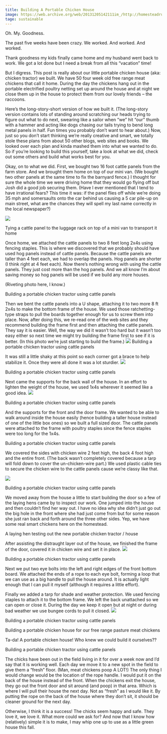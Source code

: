 ```yaml
---
title: Building A Portable Chicken House
image: https://web.archive.org/web/20131205142111im_/http://homesteadrules.com/wp-content/uploads/2011/06/chick-house-6-e1307364851866.jpg 
tage: sustainable
---
```


Oh. My. Goodness.

The past five weeks have been crazy. We worked. And worked. And worked.

Thank goodness my kids finally came home and my husband went back to work. We got a lot done but I need a break from all this “vacation” time!

But I digress. This post is really about our little portable chicken house (aka: chicken tractor) we built. We have 50 four week old free range meat chickens that call it home. During the day the chickens hang out in the portable electrified poultry netting set up around the house and at night we close them up in the house to protect them from our lovely friends – the raccoons.

Here’s the long-story-short version of how we built it. (The long-story version contains lots of standing around scratching our heads trying to figure out what to do next, swearing like a sailor when “we” hit “our” thumb with a hammer and acting like dogs chasing our tails trying to bend long metal panels in half. Fun times you probably don’t want to hear about.) Now, just so you don’t start thinking we’re really creative and smart, we totally stole these plans from about 50 other blogs, web sites and books. We looked over each plan and kinda mashed them into what we wanted to do. So if you’re looking to build this yourself, take a look at what we did, check out some others and build what works best for you.

Okay, on to what we did. First, we bought two 16 foot cattle panels from the farm store. And we brought them home on top of our mini van. (We bought two other panels at the same time to fix the barnyard fence.) I thought for sure the whole time we were driving home that they would go flying off but Josh did a good job securing them. (Have I ever mentioned that I tend to have irrational fears? This time it was: if the panel flies off while we’re doing 35 mph and somersaults onto the car behind us causing a 5 car pile-up on main street, what are the chances they will spell my last name correctly in the local newspaper?)

![](https://web.archive.org/web/20131205131743im_/http://homesteadrules.com/wp-content/uploads/2011/05/fencing-4-e1305640410254.jpg)

Tying a cattle panel to the luggage rack on top of a mini van to transport it home

Once home, we attached the cattle panels to two 8 feet long 2x4s using fencing staples. This is where we discovered that we probably should have used hog panels instead of cattle panels. Because the cattle panels are taller than 4 feet each, we had to overlap the panels. Hog panels are shorter (I think right at 4 feet each). Now there’s nothing wrong with using the cattle panels. They just cost more than the hog panels. And we all know I’m about saving money so hog panels will be used if we build any more houses.

(Riveting photo here, I know.)

Building a portable chicken tractor using cattle panels

Then we bent the cattle panels into a U shape, attaching it to two more 8 ft 2x4s to make the bottom frame of the house. We used those ratchetting-type straps to pull the boards together enough for us to screw them into place. Now, after doing this, we re-read one of the web sites and they recommend building the frame first and then attaching the cattle panels. They say it is easier. Well, the way we did it wasn’t too hard but it wasn’t too easy either so next time we might try building the frame first to see if it is better. (In this photo we’re just starting to build the frame.)
![](https://web.archive.org/web/20131205142111im_/http://homesteadrules.com/wp-content/uploads/2011/06/chick-house-6-e1307364851866.jpg)
Building a portable chicken tractor using cattle panels

It was still a little shaky at this point so each corner got a brace to help stabilize it. Once they were all done it was a lot sturdier.
![](https://web.archive.org/web/20131205143145im_/http://homesteadrules.com/wp-content/uploads/2011/06/chick-house-4-e1307364749405.jpg)

Building a portable chicken tractor using cattle panels

Next came the supports for the back wall of the house. In an effort to lighten the weight of the house, we used 1x4s wherever it seemed like a good idea.
![](https://web.archive.org/web/20131205141051im_/http://homesteadrules.com/wp-content/uploads/2011/06/chick-house-2-e1307364699974.jpg)

Building a portable chicken tractor using cattle panels


And the supports for the front and the door frame. We wanted to be able to walk around inside the house easily (hence building a taller house instead of one of the little box ones) so we built a full sized door. The cattle panels were attached to the frame with poultry staples since the fence staples were too long for the 1x4s.


Building a portable chicken tractor using cattle panels

We covered the sides with chicken wire 2 feet high, the back 4 foot high and the entire front. (The back wasn’t completely covered because a tarp will fold down to cover the un-chicken-wire part.) We used plastic cable ties to secure the chicken wire to the cattle panels cause we’re classy like that.

![](https://web.archive.org/web/20131205142038im_/http://homesteadrules.com/wp-content/uploads/2011/06/chick-house-7-e1307364876494.jpg)

Building a portable chicken tractor using cattle panels

We moved away from the house a little to start building the door so a few of the laying hens came by to inspect our work. One jumped into the house and then couldn’t find her way out. I have no idea why she didn’t just go out the big hole in the front where she had just come from but for some reason she just ran back and forth around the three other sides. Yep, we have some real smart chickens here on the homestead.

A laying hen testing out the new portable chicken tractor / house

After assisting the distraught layer out of the house, we finished the frame of the door, covered it in chicken wire and set it in place.
![](https://web.archive.org/web/20131205134406im_/http://homesteadrules.com/wp-content/uploads/2011/06/chick-house-e1307364955192.jpg)

Building a portable chicken tractor using cattle panels

Next we put two eye bolts into the left and right edges of the front bottom board. We attached the ends of a rope to each eye bolt, forming a loop that we can use as a big handle to pull the house around. It is actually light enough that I can pull it myself (although it requires a little effort).

Finally we added a tarp for shade and weather protection. We used fencing staples to attach it to the bottom frame. We left the back unattached so we can open or close it. During the day we keep it open but at night or during bad weather we use bungee cords to pull it closed.
![](https://web.archive.org/web/20131205135623im_/http://homesteadrules.com/wp-content/uploads/2011/06/chick-house-10-e1307372372750.jpg)

Building a portable chicken tractor using cattle panels

Building a portable chicken house for our free range pasture meat chickens

Ta-da! A portable chicken house! Who knew we could build it ourselves??

Building a portable chicken tractor using cattle panels

The chicks have been out in the field living in it for over a week now and I’d say that it is working well. Each day we move it to a new spot in the field to give them a “fresh” floor. (Man, meat chickens poop A LOT!) The only thing I would change would be the location of the rope handle. I would put it on the back of the house instead of the front. When the chickens exit the house, they go out the front door and sit around (and poop) in that area. Which is where I will pull their house the next day. Not as “fresh” as I would like it. By putting the rope on the back of the house where they don’t sit, it should be cleaner ground for the next day.

Otherwise, I think it is a success! The chicks seem happy and safe. They love it, we love it. What more could we ask for? And now that I know how (relatively) simple it is to make, I may whip one up to use as a little green house this fall.
